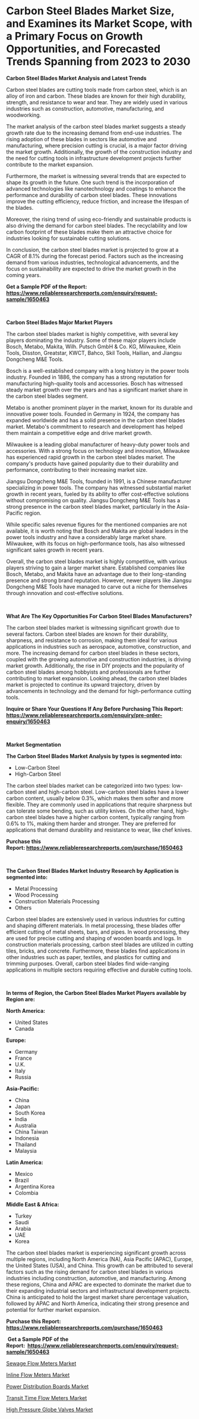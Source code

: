 <p><h1>Carbon Steel Blades Market Size, and Examines its Market Scope, with a Primary Focus on Growth Opportunities, and Forecasted Trends Spanning from 2023 to 2030</h1></p><p><strong>Carbon Steel Blades Market Analysis and Latest Trends</strong></p>
<p><p>Carbon steel blades are cutting tools made from carbon steel, which is an alloy of iron and carbon. These blades are known for their high durability, strength, and resistance to wear and tear. They are widely used in various industries such as construction, automotive, manufacturing, and woodworking.</p><p>The market analysis of the carbon steel blades market suggests a steady growth rate due to the increasing demand from end-use industries. The rising adoption of these blades in sectors like automotive and manufacturing, where precision cutting is crucial, is a major factor driving the market growth. Additionally, the growth of the construction industry and the need for cutting tools in infrastructure development projects further contribute to the market expansion.</p><p>Furthermore, the market is witnessing several trends that are expected to shape its growth in the future. One such trend is the incorporation of advanced technologies like nanotechnology and coatings to enhance the performance and durability of carbon steel blades. These innovations improve the cutting efficiency, reduce friction, and increase the lifespan of the blades.</p><p>Moreover, the rising trend of using eco-friendly and sustainable products is also driving the demand for carbon steel blades. The recyclability and low carbon footprint of these blades make them an attractive choice for industries looking for sustainable cutting solutions.</p><p>In conclusion, the carbon steel blades market is projected to grow at a CAGR of 8.1% during the forecast period. Factors such as the increasing demand from various industries, technological advancements, and the focus on sustainability are expected to drive the market growth in the coming years.</p></p>
<p><strong>Get a Sample PDF of the Report:&nbsp; <a href="https://www.reliableresearchreports.com/enquiry/request-sample/1650463">https://www.reliableresearchreports.com/enquiry/request-sample/1650463</a></strong></p>
<p>&nbsp;</p>
<p><strong>Carbon Steel Blades Major Market Players</strong></p>
<p><p>The carbon steel blades market is highly competitive, with several key players dominating the industry. Some of these major players include Bosch, Metabo, Makita, Wilh. Putsch GmbH & Co. KG, Milwaukee, Klein Tools, Disston, Greatstar, KWCT, Bahco, Skil Tools, Hailian, and Jiangsu Dongcheng M&E Tools.</p><p>Bosch is a well-established company with a long history in the power tools industry. Founded in 1886, the company has a strong reputation for manufacturing high-quality tools and accessories. Bosch has witnessed steady market growth over the years and has a significant market share in the carbon steel blades segment.</p><p>Metabo is another prominent player in the market, known for its durable and innovative power tools. Founded in Germany in 1924, the company has expanded worldwide and has a solid presence in the carbon steel blades market. Metabo's commitment to research and development has helped them maintain a competitive edge and drive market growth.</p><p>Milwaukee is a leading global manufacturer of heavy-duty power tools and accessories. With a strong focus on technology and innovation, Milwaukee has experienced rapid growth in the carbon steel blades market. The company's products have gained popularity due to their durability and performance, contributing to their increasing market size.</p><p>Jiangsu Dongcheng M&E Tools, founded in 1991, is a Chinese manufacturer specializing in power tools. The company has witnessed substantial market growth in recent years, fueled by its ability to offer cost-effective solutions without compromising on quality. Jiangsu Dongcheng M&E Tools has a strong presence in the carbon steel blades market, particularly in the Asia-Pacific region.</p><p>While specific sales revenue figures for the mentioned companies are not available, it is worth noting that Bosch and Makita are global leaders in the power tools industry and have a considerably large market share. Milwaukee, with its focus on high-performance tools, has also witnessed significant sales growth in recent years.</p><p>Overall, the carbon steel blades market is highly competitive, with various players striving to gain a larger market share. Established companies like Bosch, Metabo, and Makita have an advantage due to their long-standing presence and strong brand reputation. However, newer players like Jiangsu Dongcheng M&E Tools have managed to carve out a niche for themselves through innovation and cost-effective solutions.</p></p>
<p>&nbsp;</p>
<p><strong>What Are The Key Opportunities For Carbon Steel Blades Manufacturers?</strong></p>
<p><p>The carbon steel blades market is witnessing significant growth due to several factors. Carbon steel blades are known for their durability, sharpness, and resistance to corrosion, making them ideal for various applications in industries such as aerospace, automotive, construction, and more. The increasing demand for carbon steel blades in these sectors, coupled with the growing automotive and construction industries, is driving market growth. Additionally, the rise in DIY projects and the popularity of carbon steel blades among hobbyists and professionals are further contributing to market expansion. Looking ahead, the carbon steel blades market is projected to continue its upward trajectory, driven by advancements in technology and the demand for high-performance cutting tools.</p></p>
<p><strong>Inquire or Share Your Questions If Any Before Purchasing This Report: <a href="https://www.reliableresearchreports.com/enquiry/pre-order-enquiry/1650463">https://www.reliableresearchreports.com/enquiry/pre-order-enquiry/1650463</a></strong></p>
<p>&nbsp;</p>
<p><strong>Market Segmentation</strong></p>
<p><strong>The Carbon Steel Blades Market Analysis by types is segmented into:</strong></p>
<p><ul><li>Low-Carbon Steel</li><li>High-Carbon Steel</li></ul></p>
<p><p>The carbon steel blades market can be categorized into two types: low-carbon steel and high-carbon steel. Low-carbon steel blades have a lower carbon content, usually below 0.3%, which makes them softer and more flexible. They are commonly used in applications that require sharpness but can tolerate some bending, such as utility knives. On the other hand, high-carbon steel blades have a higher carbon content, typically ranging from 0.6% to 1%, making them harder and stronger. They are preferred for applications that demand durability and resistance to wear, like chef knives.</p></p>
<p><strong>Purchase this Report:&nbsp;<a href="https://www.reliableresearchreports.com/purchase/1650463">https://www.reliableresearchreports.com/purchase/1650463</a></strong></p>
<p>&nbsp;</p>
<p><strong>The Carbon Steel Blades Market Industry Research by Application is segmented into:</strong></p>
<p><ul><li>Metal Processing</li><li>Wood Processing</li><li>Construction Materials Processing</li><li>Others</li></ul></p>
<p><p>Carbon steel blades are extensively used in various industries for cutting and shaping different materials. In metal processing, these blades offer efficient cutting of metal sheets, bars, and pipes. In wood processing, they are used for precise cutting and shaping of wooden boards and logs. In construction materials processing, carbon steel blades are utilized in cutting tiles, bricks, and concrete. Furthermore, these blades find applications in other industries such as paper, textiles, and plastics for cutting and trimming purposes. Overall, carbon steel blades find wide-ranging applications in multiple sectors requiring effective and durable cutting tools.</p></p>
<p>&nbsp;</p>
<p><strong>In terms of Region, the Carbon Steel Blades Market Players available by Region are:</strong></p>
<p>
    <p> <strong> North America: </strong>
        <ul>
            <li>United States</li>
            <li>Canada</li>
        </ul>
        </p> 
    <p> <strong> Europe: </strong>
        <ul>
            <li>Germany</li>
            <li>France</li>
            <li>U.K.</li>
            <li>Italy</li>
            <li>Russia</li>
        </ul>
        </p> 
    <p> <strong> Asia-Pacific: </strong>
        <ul>
            <li>China</li>
            <li>Japan</li>
            <li>South Korea</li>
            <li>India</li>
            <li>Australia</li>
            <li>China Taiwan</li>
            <li>Indonesia</li>
            <li>Thailand</li>
            <li>Malaysia</li>
        </ul>
        </p> 
    <p> <strong> Latin America: </strong>
        <ul>
            <li>Mexico</li>
            <li>Brazil</li>
            <li>Argentina Korea</li>
            <li>Colombia</li>
        </ul>
        </p> 
    <p> <strong> Middle East & Africa: </strong>
        <ul>
            <li>Turkey</li>
            <li>Saudi</li>
            <li>Arabia</li>
            <li>UAE</li>
            <li>Korea</li>
        </ul>
    </p>
    </p>
<p><p>The carbon steel blades market is experiencing significant growth across multiple regions, including North America (NA), Asia Pacific (APAC), Europe, the United States (USA), and China. This growth can be attributed to several factors such as the rising demand for carbon steel blades in various industries including construction, automotive, and manufacturing. Among these regions, China and APAC are expected to dominate the market due to their expanding industrial sectors and infrastructural development projects. China is anticipated to hold the largest market share percentage valuation, followed by APAC and North America, indicating their strong presence and potential for further market expansion.</p></p>
<p><strong>Purchase this Report: <a href="https://www.reliableresearchreports.com/purchase/1650463">https://www.reliableresearchreports.com/purchase/1650463</a></strong></p>
<p>&nbsp;<strong>Get a Sample PDF of the Report:&nbsp;&nbsp;<a href="https://www.reliableresearchreports.com/enquiry/request-sample/1650463">https://www.reliableresearchreports.com/enquiry/request-sample/1650463</a></strong></p>
<p><strong></strong></p>
<p><p><a href="https://medium.com/@ziansann43365/sewage-flow-meters-market-trends-forecast-and-competitive-analysis-to-2030-e351726d449f">Sewage Flow Meters Market</a></p><p><a href="https://medium.com/@kiannoel89776554/inline-flow-meters-market-exploring-market-share-market-trends-and-future-growth-f62890b60052">Inline Flow Meters Market</a></p><p><a href="https://medium.com/@wadeodinnn745/power-distribution-boards-market-share-evolution-and-market-growth-trends-2023-2030-a1a10d649409">Power Distribution Boards Market</a></p><p><a href="https://medium.com/@allelee654/transit-time-flow-meters-market-size-market-outlook-and-market-forecast-2023-to-2030-86b2683bd2a3">Transit Time Flow Meters Market</a></p><p><a href="https://medium.com/@noewwade60/high-pressure-globe-valves-market-insight-market-trends-growth-forecasted-from-2023-to-2030-031853c474fd">High Pressure Globe Valves Market</a></p></p>